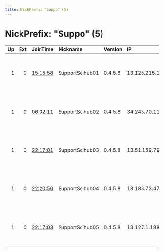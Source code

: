 ```yaml
---
title: NickPrefix "Suppo" (5)
---
```


# NickPrefix: "Suppo" (5)

|   Up |   Ext | JoinTime                                                                                            | Nickname        | Version   | IP             | AS               | CC   |   ORp |   Dirp | OS    | Contact                             |   eFamMembers |
|-----:|------:|:----------------------------------------------------------------------------------------------------|:----------------|:----------|:---------------|:-----------------|:-----|------:|-------:|:------|:------------------------------------|--------------:|
|    1 |     0 | [15:15:58](https://metrics.torproject.org/rs.html#details/80C8A609A5B4582460B7E6AC81EB27F382DDD904) | SupportScihub01 | 0.4.5.8   | 13.125.215.164 | Amazon.com, Inc. | kr   |   443 |      0 | Linux | Danny &lt; xiaoqic at pm dot me&gt; |             5 |
|    1 |     0 | [06:32:11](https://metrics.torproject.org/rs.html#details/26397432CB5AF98321D56D553EACB5351C470795) | SupportScihub02 | 0.4.5.8   | 34.245.70.119  | Amazon.com, Inc. | ie   |   443 |      0 | Linux | Danny &lt; xiaoqic at pm dot me&gt; |             5 |
|    1 |     0 | [22:17:01](https://metrics.torproject.org/rs.html#details/132461CFF696DC5EF7D1B1A64E5C1CF7D728389F) | SupportScihub03 | 0.4.5.8   | 13.51.159.79   | None             | us   |   443 |      0 | Linux | Danny &lt; xiaoqic at pm dot me&gt; |             5 |
|    1 |     0 | [22:20:50](https://metrics.torproject.org/rs.html#details/F667A948AEDCA6F03CDBF51C67CA27E7B0CCFB4A) | SupportScihub04 | 0.4.5.8   | 18.183.73.47   | Amazon.com, Inc. | jp   |   443 |      0 | Linux | Danny &lt; xiaoqic at pm dot me&gt; |             5 |
|    1 |     0 | [22:17:03](https://metrics.torproject.org/rs.html#details/E2D9E0FE31DB3AFCE6B153E4AB76F10AFF1D60B1) | SupportScihub05 | 0.4.5.8   | 13.127.1.188   | Amazon.com, Inc. | in   |   443 |      0 | Linux | Danny &lt; xiaoqic at pm dot me&gt; |             5 |
